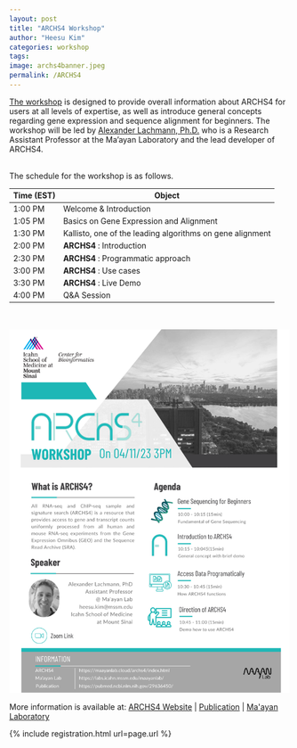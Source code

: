 ```yaml
---
layout: post
title: "ARCHS4 Workshop"
author: "Heesu Kim"
categories: workshop
tags: 
image: archs4banner.jpeg
permalink: /ARCHS4
---
```


[The workshop](https://maayanlab.github.io/Workshop.io/ARCHS4) is designed to provide overall information about ARCHS4 for users at all levels of expertise, as well as introduce general concepts regarding gene expression and sequence alignment for beginners. The workshop will be led by [Alexander Lachmann, Ph.D.](https://profiles.mountsinai.org/alexander-lachmann) who is a Research Assistant Professor at the Ma’ayan Laboratory and the lead developer of ARCHS4.


<br>The schedule for the workshop is as follows. <br>

Time (EST) | Object  
----- | ------------------
1:00 PM  | Welcome & Introduction
1:05 PM  | Basics on Gene Expression and Alignment
1:30 PM  | Kallisto, one of the leading algorithms on gene alignment
2:00 PM  | **ARCHS4** : Introduction
2:30 PM  | **ARCHS4** : Programmatic approach
3:00 PM  | **ARCHS4** : Use cases
3:30 PM  | **ARCHS4** : Live Demo
4:00 PM  | Q&A Session

<br><br>
[![ARCHS4 flyer](./assets/images/ARCHS4_workshop.png)](https://maayanlab.cloud/archs4/)

More information is available at:
[ARCHS4 Website](https://maayanlab.cloud/archs4/) | [Publication](https://pubmed.ncbi.nlm.nih.gov/29636450/) | [Ma'ayan Laboratory](https://labs.icahn.mssm.edu/maayanlab/)


{% include registration.html url=page.url %}

